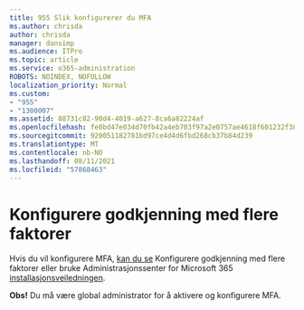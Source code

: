 ```yaml
---
title: 955 Slik konfigurerer du MFA
ms.author: chrisda
author: chrisda
manager: dansimp
ms.audience: ITPro
ms.topic: article
ms.service: o365-administration
ROBOTS: NOINDEX, NOFOLLOW
localization_priority: Normal
ms.custom:
- "955"
- "1300007"
ms.assetid: 88731c82-90d4-4019-a627-8ca6a82224af
ms.openlocfilehash: fe0bd47e034d70fb42a4eb703f97a2e0757ae4618f601232f385346954389f86
ms.sourcegitcommit: 920051182781bd97ce4d4d6fbd268cb37b84d239
ms.translationtype: MT
ms.contentlocale: nb-NO
ms.lasthandoff: 08/11/2021
ms.locfileid: "57868463"
---
```

# <a name="configure-multifactor-authentication"></a>Konfigurere godkjenning med flere faktorer

Hvis du vil konfigurere MFA, [kan du se](https://docs.microsoft.com/microsoft-365/admin/security-and-compliance/set-up-multi-factor-authentication) Konfigurere godkjenning med flere faktorer eller bruke Administrasjonssenter for Microsoft 365 [installasjonsveiledningen](https://admin.microsoft.com/AdminPortal/Home?ref=/modernonboarding/mfasetupguide).

**Obs!** Du må være global administrator for å aktivere og konfigurere MFA.
